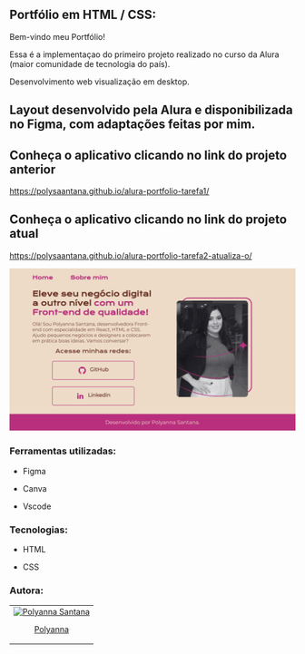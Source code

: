 
## Portfólio em HTML / CSS:

Bem-vindo meu Portfólio! 

Essa é a implementaçao do primeiro projeto realizado no curso da Alura (maior comunidade de tecnologia do país).

Desenvolvimento web visualização em desktop.


## Layout desenvolvido pela Alura e disponibilizada no Figma, com adaptações feitas por mim. 

## Conheça o aplicativo clicando no link do projeto anterior
https://polysaantana.github.io/alura-portfolio-tarefa1/

## Conheça o aplicativo clicando no link do projeto atual
https://polysaantana.github.io/alura-portfolio-tarefa2-atualiza-o/


<div align="center">
  <img src="./img/porfofio.png" alt="portfolio"/>
</div>


### Ferramentas utilizadas: 

* Figma

* Canva

* Vscode

 

### Tecnologias:

* HTML

* CSS


### Autora:
<table>
  <tbody>
    <tr>
	    <td align="center" valign="top">  <a href="https://github.com/polysaantana"> <img src="https://avatars.githubusercontent.com/u/138715912?v=4" width="115" alt="Polyanna Santana"/>
          <br /> <p>Polyanna</p> </a>
      </td>
      </td>
    </tr>
  </tbody>
</table>
